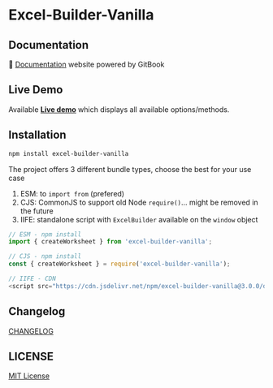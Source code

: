 # Excel-Builder-Vanilla

## Documentation

📘 [Documentation](https://ghiscoding.gitbook.io/excel-builder-vanilla/) website powered by GitBook

## Live Demo

Available [**Live demo**](https://ghiscoding.github.io/excel-builder-vanilla/) which displays all available options/methods.

## Installation

```sh
npm install excel-builder-vanilla
```

The project offers 3 different bundle types, choose the best for your use case
1. ESM: to `import from` (prefered)
2. CJS: CommonJS to support old Node `require()`... might be removed in the future
3. IIFE: standalone script with `ExcelBuilder` available on the `window` object
  
```ts
// ESM - npm install
import { createWorksheet } from 'excel-builder-vanilla';

// CJS - npm install
const { createWorksheet } = require('excel-builder-vanilla');

// IIFE - CDN
<script src="https://cdn.jsdelivr.net/npm/excel-builder-vanilla@3.0.0/dist/excel-builder.cjs"></script>
```

## Changelog

[CHANGELOG](https://github.com/ghiscoding/excel-builder-vanilla/blob/main/packages/excel-builder-vanilla/CHANGELOG.md)

## LICENSE

[MIT License](https://github.com/ghiscoding/excel-builder-vanilla/blob/main/LICENSE.md)
